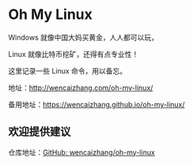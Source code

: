 # Oh My Linux 

Windows 就像中国大妈买黄金，人人都可以玩，

Linux 就像比特币挖矿，还得有点专业性！

这里记录一些 Linux 命令，用以备忘。

地址：http://wencaizhang.com/oh-my-linux/

备用地址：https://wencaizhang.github.io/oh-my-linux/

## 欢迎提供建议

仓库地址：[GitHub: wencaizhang/oh-my-linux](https://github.com/wencaizhang/oh-my-linux)

